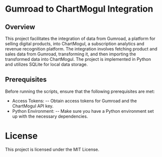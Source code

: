 # Gumroad to ChartMogul Integration
## Overview

This project facilitates the integration of data from Gumroad, a platform for selling digital products, into ChartMogul, a subscription analytics and revenue recognition platform. The integration involves fetching product and sales data from Gumroad, transforming it, and then importing the transformed data into ChartMogul. The project is implemented in Python and utilizes SQLite for local data storage.

## Prerequisites
Before running the scripts, ensure that the following prerequisites are met:
- Access Tokens:
-- Obtain access tokens for Gumroad and the ChartMogul API key.
- Python Environment:
-- Make sure you have a Python environment set up with the necessary dependencies.

# License
This project is licensed under the MIT License.




